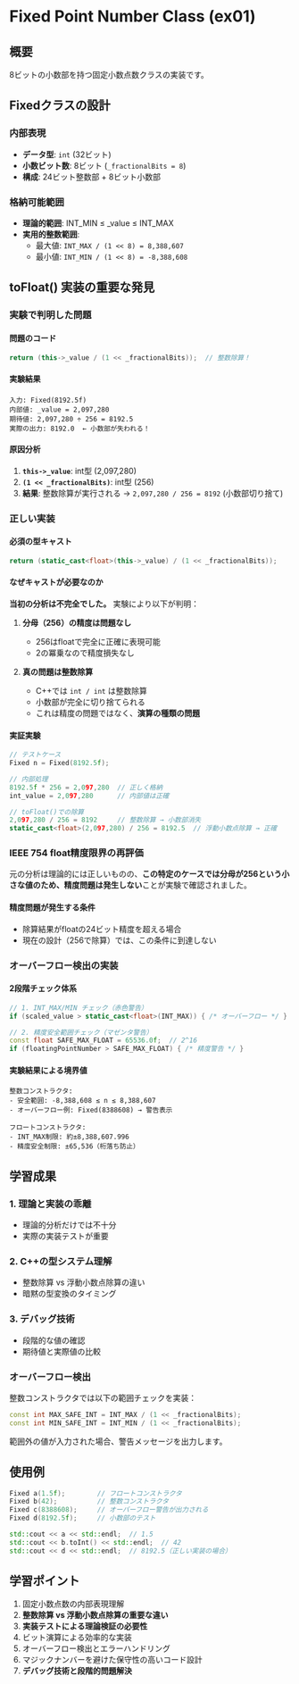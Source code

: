 # Fixed Point Number Class (ex01)

## 概要
8ビットの小数部を持つ固定小数点数クラスの実装です。

## Fixedクラスの設計

### 内部表現
- **データ型**: `int` (32ビット)
- **小数ビット数**: 8ビット (`_fractionalBits = 8`)
- **構成**: 24ビット整数部 + 8ビット小数部

### 格納可能範囲
- **理論的範囲**: INT_MIN ≤ _value ≤ INT_MAX
- **実用的整数範囲**: 
  - 最大値: `INT_MAX / (1 << 8) = 8,388,607`
  - 最小値: `INT_MIN / (1 << 8) = -8,388,608`

## toFloat() 実装の重要な発見

### 実験で判明した問題

#### 問題のコード
```cpp
return (this->_value / (1 << _fractionalBits));  // 整数除算！
```

#### 実験結果
```
入力: Fixed(8192.5f)
内部値: _value = 2,097,280
期待値: 2,097,280 ÷ 256 = 8192.5
実際の出力: 8192.0  ← 小数部が失われる！
```

#### 原因分析
1. **`this->_value`**: int型 (2,097,280)
2. **`(1 << _fractionalBits)`**: int型 (256)  
3. **結果**: 整数除算が実行される → `2,097,280 / 256 = 8192` (小数部切り捨て)

### 正しい実装

#### 必須の型キャスト
```cpp
return (static_cast<float>(this->_value) / (1 << _fractionalBits));
```

#### なぜキャストが必要なのか

**当初の分析は不完全でした。** 実験により以下が判明：

1. **分母（256）の精度は問題なし**
   - 256はfloatで完全に正確に表現可能
   - 2の冪乗なので精度損失なし

2. **真の問題は整数除算**
   - C++では `int / int` は整数除算
   - 小数部が完全に切り捨てられる
   - これは精度の問題ではなく、**演算の種類の問題**

#### 実証実験
```cpp
// テストケース
Fixed n = Fixed(8192.5f);

// 内部処理
8192.5f * 256 = 2,097,280  // 正しく格納
int_value = 2,097,280      // 内部値は正確

// toFloat()での除算
2,097,280 / 256 = 8192     // 整数除算 → 小数部消失
static_cast<float>(2,097,280) / 256 = 8192.5  // 浮動小数点除算 → 正確
```

### IEEE 754 float精度限界の再評価

元の分析は理論的には正しいものの、**この特定のケースでは分母が256という小さな値のため、精度問題は発生しない**ことが実験で確認されました。

#### 精度問題が発生する条件
- 除算結果がfloatの24ビット精度を超える場合
- 現在の設計（256で除算）では、この条件に到達しない

### オーバーフロー検出の実装

#### 2段階チェック体系
```cpp
// 1. INT_MAX/MIN チェック（赤色警告）
if (scaled_value > static_cast<float>(INT_MAX)) { /* オーバーフロー */ }

// 2. 精度安全範囲チェック（マゼンタ警告）
const float SAFE_MAX_FLOAT = 65536.0f;  // 2^16
if (floatingPointNumber > SAFE_MAX_FLOAT) { /* 精度警告 */ }
```

#### 実験結果による境界値
```
整数コンストラクタ:
- 安全範囲: -8,388,608 ≤ n ≤ 8,388,607
- オーバーフロー例: Fixed(8388608) → 警告表示

フロートコンストラクタ:
- INT_MAX制限: 約±8,388,607.996
- 精度安全制限: ±65,536（桁落ち防止）
```

## 学習成果

### 1. 理論と実装の乖離
- 理論的分析だけでは不十分
- 実際の実装テストが重要

### 2. C++の型システム理解
- 整数除算 vs 浮動小数点除算の違い
- 暗黙の型変換のタイミング

### 3. デバッグ技術
- 段階的な値の確認
- 期待値と実際値の比較

### オーバーフロー検出
整数コンストラクタでは以下の範囲チェックを実装：
```cpp
const int MAX_SAFE_INT = INT_MAX / (1 << _fractionalBits);
const int MIN_SAFE_INT = INT_MIN / (1 << _fractionalBits);
```

範囲外の値が入力された場合、警告メッセージを出力します。

## 使用例
```cpp
Fixed a(1.5f);        // フロートコンストラクタ
Fixed b(42);          // 整数コンストラクタ
Fixed c(8388608);     // オーバーフロー警告が出力される
Fixed d(8192.5f);     // 小数部のテスト

std::cout << a << std::endl;  // 1.5
std::cout << b.toInt() << std::endl;  // 42
std::cout << d << std::endl;  // 8192.5（正しい実装の場合）
```

## 学習ポイント
1. 固定小数点数の内部表現理解
2. **整数除算 vs 浮動小数点除算の重要な違い**
3. **実装テストによる理論検証の必要性**
4. ビット演算による効率的な実装
5. オーバーフロー検出とエラーハンドリング
6. マジックナンバーを避けた保守性の高いコード設計
7. **デバッグ技術と段階的問題解決**
